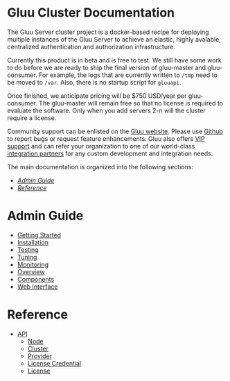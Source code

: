 # Gluu Cluster Documentation

The Gluu Server cluster project is a docker-based recipe for deploying multiple instances of the Gluu Server to achieve an elastic, highly avalable, centralized authentication and authorization infrastructure.

Currently this product is in beta and is free to test. We still have some work to do before we are ready to ship the final version of gluu-master and gluu-consumer. For example, the logs that are currently written to `/tmp` need to be moved to `/var`. Also, there is no startup script for `gluuapi`.

Once finished, we anticipate pricing will be $750 USD/year per gluu-consumer. The gluu-master will remain free so that no license is required to evaluate the software. Only when you add servers 2-n will the cluster require a license.

Community support can be enlisted on the [Gluu website](http://support.gluu.org). Please use [Github](http://github.com/GluuFederation) to report bugs or request feature enhancements. Gluu also offers [VIP support](http://gluu.org/pricing) and can refer your organization to one of our world-class [integration partners](http://gluu.org/current-partners) for any custom development and integration needs.

The main documentation is organized into the following sections:

- *[Admin Guide](#admin-guide)*
- *[Reference](#reference)*

# Admin Guide
- [Getting Started](./admin-guide/getting-started/index.md)
- [Installation](./admin-guide/installation/index.md)
- [Testing](./admin-guide/testing/index.md)
- [Tuning](./admin-guide/tuning/index.md)
- [Monitoring](./admin-guide/monitoring/index.md)
- [Overview](./admin-guide/overview/index.md)
- [Components](./admin-guide/components/index.md)
- [Web Interface](./admin-guide/webui/index.md)

# Reference
- [API](./reference/api/index.md)
  - [Node](./reference/api/node.md)
  - [Cluster](./reference/api/cluster.md)
  - [Provider](./reference/api/provider.md)
  - [License Credential](./reference/api/license_credential.md)
  - [License](./reference/api/license.md)
